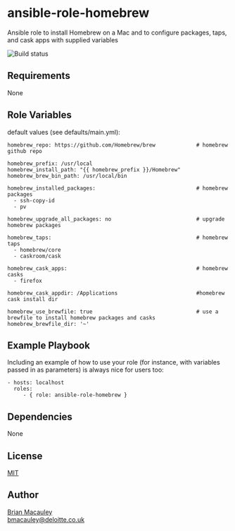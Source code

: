 ansible-role-homebrew
=====================

Ansible role to install Homebrew on a Mac and to configure packages, taps, and cask apps with supplied variables

![Build status](https://travis-ci.org/bmacauley/ansible-role-homebrew.svg?branch=master)


Requirements
------------

None

Role Variables
--------------
default values (see defaults/main.yml):

```
homebrew_repo: https://github.com/Homebrew/brew             # homebrew github repo

homebrew_prefix: /usr/local                                 
homebrew_install_path: "{{ homebrew_prefix }}/Homebrew"     
homebrew_brew_bin_path: /usr/local/bin

homebrew_installed_packages:                                # homebrew packages
  - ssh-copy-id
  - pv

homebrew_upgrade_all_packages: no                           # upgrade homebrew packages

homebrew_taps:                                              # homebrew taps
  - homebrew/core
  - caskroom/cask

homebrew_cask_apps:                                         # homebrew casks
  - firefox

homebrew_cask_appdir: /Applications                         #homebrew cask install dir

homebrew_use_brewfile: true                                 # use a brewfile to install homebrew packages and casks
homebrew_brewfile_dir: '~'
```




Example Playbook
----------------

Including an example of how to use your role (for instance, with variables passed in as parameters) is always nice for users too:

    - hosts: localhost
      roles:
         - { role: ansible-role-homebrew }

Dependencies
------------

None


License
-------

[MIT](https://github.com/bmacauley/ansible-role-homebrew/blob/master/LICENSE)

Author 
------

[Brian Macauley](https://github.com/bmacauley)  
bmacauley@deloitte.co.uk

